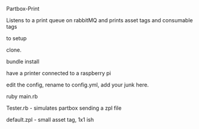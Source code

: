 Partbox-Print

Listens to a print queue on rabbitMQ and prints asset tags and consumable tags

to setup

clone.

bundle install

have a printer connected to a raspberry pi

edit the config, rename to config.yml, add your junk here.

ruby main.rb


Tester.rb - simulates partbox sending a zpl file


default.zpl - small asset tag, 1x1 ish
